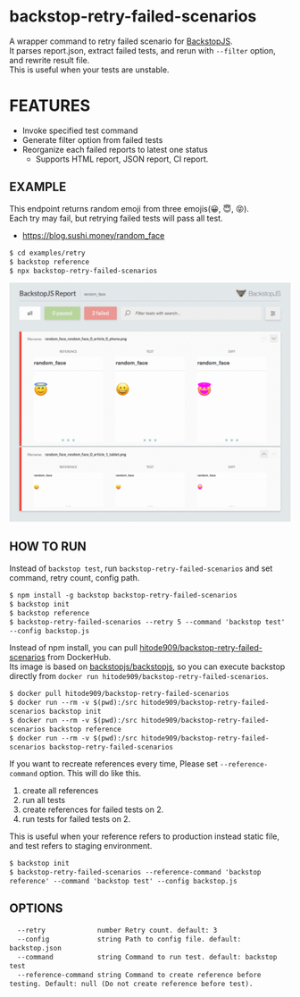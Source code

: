 # backstop-retry-failed-scenarios

A wrapper command to retry failed scenario for [BackstopJS](https://github.com/garris/BackstopJS).<br>
It parses report.json, extract failed tests, and rerun with `--filter` option, and rewrite result file.<br>
This is useful when your tests are unstable.

# FEATURES
- Invoke specified test command
- Generate filter option from failed tests
- Reorganize each failed reports to latest one status
  - Supports HTML report, JSON report, CI report.

## EXAMPLE

This endpoint returns random emoji from three emojis(😀, 😇, 😝).<br>
Each try may fail, but retrying failed tests will pass all test.
- https://blog.sushi.money/random_face

```
$ cd examples/retry
$ backstop reference
$ npx backstop-retry-failed-scenarios
```

![examples/retry/images/try.gif](examples/retry/images/try.gif)


## HOW TO RUN
Instead of `backstop test`, run `backstop-retry-failed-scenarios` and set command, retry count, config path.

```
$ npm install -g backstop backstop-retry-failed-scenarios
$ backstop init
$ backstop reference
$ backstop-retry-failed-scenarios --retry 5 --command 'backstop test' --config backstop.js
```


Instead of npm install, you can pull [hitode909/backstop-retry-failed-scenarios](https://hub.docker.com/repository/docker/hitode909/backstop-retry-failed-scenarios) from DockerHub.<br>
Its image is based on [backstopjs/backstopjs](https://hub.docker.com/r/backstopjs/backstopjs), so you can execute backstop directly from `docker run hitode909/backstop-retry-failed-scenarios`.

```
$ docker pull hitode909/backstop-retry-failed-scenarios
$ docker run --rm -v $(pwd):/src hitode909/backstop-retry-failed-scenarios backstop init
$ docker run --rm -v $(pwd):/src hitode909/backstop-retry-failed-scenarios backstop reference
$ docker run --rm -v $(pwd):/src hitode909/backstop-retry-failed-scenarios backstop-retry-failed-scenarios
```

If you want to recreate references every time, Please set `--reference-command` option. This will do like this.
1. create all references
2. run all tests
3. create references for failed tests on 2.
4. run tests for failed tests on 2.

This is useful when your reference refers to production instead static file, and test refers to staging environment.

```
$ backstop init
$ backstop-retry-failed-scenarios --reference-command 'backstop reference' --command 'backstop test' --config backstop.js
```

## OPTIONS

```
  --retry             number Retry count. default: 3
  --config            string Path to config file. default: backstop.json
  --command           string Command to run test. default: backstop test
  --reference-command string Command to create reference before testing. Default: null (Do not create reference before test).
```